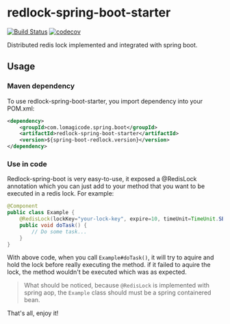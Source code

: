 redlock-spring-boot-starter
===========================

[![Build Status](https://travis-ci.org/hatakawas/redlock-spring-boot-starter.svg?branch=master)](https://travis-ci.org/hatakawas/redlock-spring-boot-starter)
[![codecov](https://codecov.io/gh/hatakawas/redlock-spring-boot-starter/branch/master/graph/badge.svg)](https://codecov.io/gh/hatakawas/redlock-spring-boot-starter)

Distributed redis lock implemented and integrated with spring boot.

## Usage

### Maven dependency

To use redlock-spring-boot-starter, you import dependency into your POM.xml:
````xml
<dependency>
    <groupId>com.lomagicode.spring.boot</groupId>
    <artifactId>redlock-spring-boot-starter</artifactId>
    <version>${spring-boot-redlock.version}</version>
</dependency>
````

### Use in code

Redlock-spring-boot is very easy-to-use, it exposed a @RedisLock annotation which you can just add to your method that you want to be executed in a redis lock. For example:

```java
@Component
public class Example {
    @RedisLock(lockKey="your-lock-key", expire=10, timeUnit=TimeUnit.SECONDS)
    public void doTask() {
        // Do some task...
    } 
}
```

With above code, when you call `Example#doTask()`, it will try to aquire and hold the lock before really executing the method.
if it failed to aquire the lock, the method wouldn't be executed which was as expected.

> What should be noticed, because `@RedisLock` is implemented with spring aop, the `Example` class
should must be a spring containered bean.

That's all, enjoy it!
